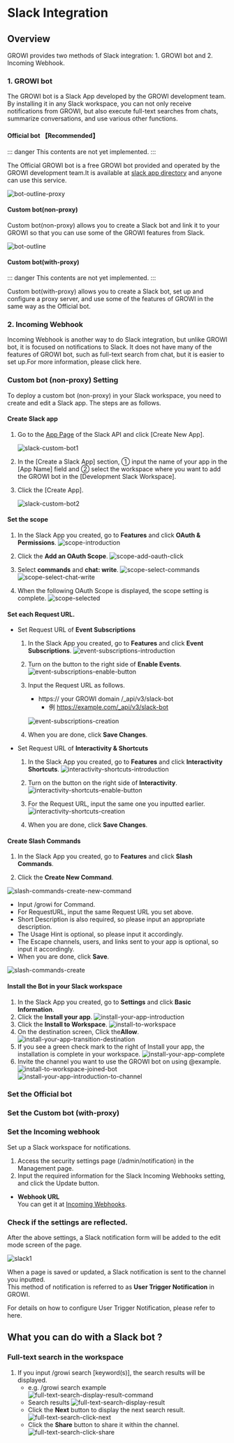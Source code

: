 # Slack Integration

## Overview

GROWI provides two methods of Slack integration: 1. GROWI bot and 2. Incoming Webhook.

### 1. GROWI bot

The GROWI bot is a Slack App developed by the GROWI development team. By installing it in any Slack workspace, you can not only receive notifications from GROWI, but also execute full-text searches from chats, summarize conversations, and use various other functions.

#### Official bot 【Recommended】

::: danger
This contents are not yet implemented.
:::

The Official GROWI bot is a free GROWI bot provided and operated by the GROWI development team.It is available at [slack app directory](https://wsgrowi.slack.com/apps) and anyone can use this service.

<!--以下の図は暫定的なものです。https://youtrack.weseek.co.jp/issue/GW-5421 で差し替えます。-->

![bot-outline-proxy](../../../ja/admin-guide/management-cookbook/images/bot-outline-proxy.png)

#### Custom bot(non-proxy)

Custom bot(non-proxy) allows you to create a Slack bot and link it to your GROWI so that you can use some of the GROWI features from Slack.

<!--以下の図は暫定的なものです。https://youtrack.weseek.co.jp/issue/GW-5421 で差し替えます。-->

![bot-outline](../../../ja/admin-guide/management-cookbook/images/bot-outline.png)

#### Custom bot(with-proxy)

::: danger
This contents are not yet implemented.
:::

Custom bot(with-proxy) allows you to create a Slack bot, set up and configure a proxy server, and use some of the features of GROWI in the same way as the Official bot.

### 2. Incoming Webhook

<!-- TODO Imple link after https://youtrack.weseek.co.jp/issue/GW-5452 -->

Incoming Webhook is another way to do Slack integration, but unlike GROWI bot, it is focused on notifications to Slack. It does not have many of the features of GROWI bot, such as full-text search from chat, but it is easier to set up.For more information, please click here.

<!-- [通知の種類/設定方法](/ja/admin-guide/management-cookbook/external-notification.html#通知の種類-設定方法). -->

### Custom bot (non-proxy) Setting

To deploy a custom bot (non-proxy) in your Slack workspace, you need to create and edit a Slack app. The steps are as follows.

#### Create Slack app

1. Go to the [App Page](https://api.slack.com/apps) of the Slack API and click [Create New App].

   ![slack-custom-bot1](../../../ja/admin-guide/management-cookbook/images/slack-custom-bot1.png)

2. In the [Create a Slack App] section, ① input the name of your app in the [App Name] field and ② select the workspace where you want to add the GROWI bot in the [Development Slack Workspace].

3. Click the [Create App].

   ![slack-custom-bot2](../../../ja/admin-guide/management-cookbook/images/slack-custom-bot2.png)

#### Set the scope

1. In the Slack App you created, go to **Features** and click **OAuth & Permissions**.
   ![scope-introduction](../../../ja/admin-guide/management-cookbook//images/scope-introduction.png)
1. Click the **Add an OAuth Scope**.
   ![scope-add-oauth-click](../../../ja/admin-guide/management-cookbook//images/scope-add-oauth-click.png)
1. Select **commands** and **chat: write**.
   ![scope-select-commands](../../../ja/admin-guide/management-cookbook//images/scope-select-commands.png)
   ![scope-select-chat-write](../../../ja/admin-guide/management-cookbook//images/scope-add-chat-write.png)

1. When the following OAuth Scope is displayed, the scope setting is complete.
   ![scope-selected](../../../ja/admin-guide/management-cookbook//images/scope-selected.png)

#### Set each Request URL.

- Set Request URL of **Event Subscriptions**

  1. In the Slack App you created, go to **Features** and click **Event Subscriptions**.
     ![event-subscriptions-introduction](../../../ja/admin-guide/management-cookbook/images/event-subscriptions-introduction.png)

  1. Turn on the button to the right side of **Enable Events**.
     ![event-subscriptions-enable-button](../../../ja/admin-guide/management-cookbook/images/event-sucscriptions-enable-button.png)

  1. Input the Request URL as follows.

     - https:// your GROWI domain /\_api/v3/slack-bot
       - 例 https://example.com/_api/v3/slack-bot

     ![event-subscriptions-creation](../../../ja/admin-guide/management-cookbook/images/event-sucscriptions-creation.png)

  1. When you are done, click **Save Changes**.

- Set Request URL of **Interactivity & Shortcuts**

  1. In the Slack App you created, go to **Features** and click **Interactivity Shortcuts**.
     ![interactivity-shortcuts-introduction](../../../ja/admin-guide/management-cookbook/images/interactivity-shortcuts-introduction.png)

  1. Turn on the button on the right side of **Interactivity**.
     ![interactivity-shortcuts-enable-button](../../../ja/admin-guide/management-cookbook/images/interactivity-shortcuts-enable-button.png)

  1. For the Request URL, input the same one you inputted earlier.
     ![interactivity-shortcuts-creation](../../../ja/admin-guide/management-cookbook/images/interactivity-shortcuts-creation.png)

  1. When you are done, click **Save Changes**.

#### Create Slash Commands

1. In the Slack App you created, go to **Features** and click **Slash Commands**.

<!-- ![slash-commands-introduction](../../../ja/admin-guide/management-cookbook/images/slash-commands-introduction.png) -->

2. Click the **Create New Command**.

![slash-commands-create-new-command](../../../ja/admin-guide/management-cookbook/images/slash-commands-create-new-command.png)

- Input /growi for Command.
- For RequestURL, input the same Request URL you set above.
- Short Description is also required, so please input an appropriate description.
- The Usage Hint is optional, so please input it accordingly.
- The Escape channels, users, and links sent to your app is optional, so input it accordingly.
- When you are done, click **Save**.

![slash-commands-create](../../../ja/admin-guide/management-cookbook/images/slash-commands-create.png)

#### Install the Bot in your Slack workspace

1. In the Slack App you created, go to **Settings** and click **Basic Information**.
1. Click the **Install your app**.
   ![install-your-app-introduction](../../../ja/admin-guide/management-cookbook/images/install-your-app-introduction.png)
1. Click the **Install to Workspace**.
   ![install-to-workspace](../../../ja/admin-guide/management-cookbook/images/install-to-workspace.png)
1. On the destination screen, Click the**Allow**.
   ![install-your-app-transition-destination](../../../ja/admin-guide/management-cookbook/images/install-your-app-transition-destination.png)
1. If you see a green check mark to the right of Install your app, the installation is complete in your workspace.
   ![install-your-app-complete](../../../ja/admin-guide/management-cookbook/images/install-your-app-complete.png)
1. Invite the channel you want to use the GROWI bot on using @example.
   ![install-to-workspace-joined-bot](../../../ja/admin-guide/management-cookbook/images/install-to-workspace-joined-bot.png)
   ![install-your-app-introduction-to-channel](../../../ja/admin-guide/management-cookbook/images/install-your-app-introduction-to-channel.png)

### Set the Official bot

### Set the Custom bot (with-proxy)

<!-- TODO: GW-5372 「Slack/Mattermost への通知」の内容を適切なタイトルの下に移動させる -->

### Set the Incoming webhook

<!-- TODO: GW-5372 「Slack/Mattermost への通知」の内容を適切なタイトルの下に移動させる -->

Set up a Slack workspace for notifications.

1. Access the security settings page (/admin/notification) in the Management page.
1. Input the required information for the Slack Incoming Webhooks setting, and click the Update button.

- **Webhook URL**  
  You can get it at [Incoming Webhooks](https://slack.com/services/new/incoming-webhook).

### Check if the settings are reflected.

After the above settings, a Slack notification form will be added to the edit mode screen of the page.

![slack1](../../../ja/admin-guide/management-cookbook/images/slack1.png)

When a page is saved or updated, a Slack notification is sent to the channel you inputted.  
This method of notification is referred to as **User Trigger Notification** in GROWI.

<!-- TODO Imple link after https://youtrack.weseek.co.jp/issue/GW-5452 -->

For details on how to configure User Trigger Notification, please refer to here.

<!-- [通知の種類/設定方法](/ja/admin-guide/management-cookbook/external-notification.html#user-trigger-notification-設定). -->

## What you can do with a Slack bot ?

### Full-text search in the workspace

1. If you input /growi search [keyword(s)], the search results will be displayed.
   - e.g. /growi search example
     ![full-text-search-display-result-command](../../../ja/admin-guide/management-cookbook/images/full-text-search-display-result-command.png)
   - Search results
     ![full-text-search-display-result](../../../ja/admin-guide/management-cookbook/images/full-text-search-display-result.png)
   - Click the **Next** button to display the next search result.
     ![full-text-search-click-next](../../../ja/admin-guide/management-cookbook/images/full-text-search-click-next.png)
   - Click the **Share** button to share it within the channel.
     ![full-text-search-click-share](../../../ja/admin-guide/management-cookbook/images/full-text-search-click-share.png)

<!-- ### 複数ワークスペースの横断検索 (TBD) -->

<!-- ### Slack ログの記録 (TBD) -->
